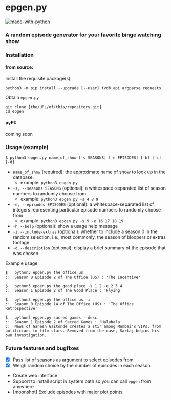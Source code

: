 # epgen.py

[![made-with-python](http://ForTheBadge.com/images/badges/made-with-python.svg)](https://www.python.org/)

### A random episode generator for your favorite binge watching show

### Installation

#### from source:
Install the requisite package(s)


    python3 -m pip install --upgrade [--user] tvdb_api argparse requests

Obtain `epgen.py`

    git clone [the/URL/of/this/repository.git]
    cd epgen

#### pyPI:
coming soon

### Usage (example)

    $ python3 epgen.py name_of_show [-s SEASONS] [-e EPISODES] [-h] [-i] [-d]

- `name_of_show` (required): the approximate name of show to
look up in the database.
    * example: `python3 epgen.py`
- `-s, --seasons SEASONS` (optional): a whitespace-separated list of season
numbers to randomly choose from
    * example: `python3 epgen.py -s 4 8 9`
- `-e, --episodes EPISODES` (optional): a whitespace-separated list of
integers representing particular episode numbers to randomly
choose from
    * example: `python3 epgen.py -s 9 -e 16 17 18 19`
- `-h`, `--help` (optional): show a usage help message
- `-i`, `--include-extras` (optional): whether to include a season 0 in the random selection, i.e., most commonly, the season of bloopers or extras footage
- `-d`, `--description` (optional): display a brief summary of the episode that was chosen

Example usage:

    $   python3 epgen.py the office us
    ::  Season 8 Episode 2 of The Office (US) : 'The Incentive'

    $   python3 epgen.py the good place -s 1 2 -e 2 3 4
    ::  Season 1 Episode 2 of The Good Place : 'Flying'

    $   python3 epgen.py the office us -i
    ::  Season 0 Episode 14 of The Office (US) : 'The Office Retrospective'

    $   python3 epgen.py sacred games --desc
    ::  Season 1 Episode 2 of Sacred Games : 'Halahala'
    ::  News of Ganesh Gaitonde creates a stir among Mumbai's VIPs, from politicians to film stars. Removed from the case, Sartaj begins his own investigation.

### Future features and bugfixes
- [x] Pass list of seasons as argument to select episodes from
- [x] Weigh random choice by the number of episodes in each season
- Create web interface
- Support to install script in system path so you can call `epgen` from anywhere
- [moonshot] Exclude episodes with major plot points
